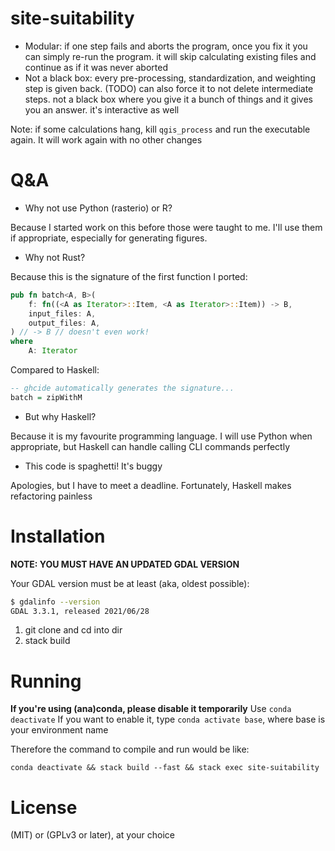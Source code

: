# site-suitability

- Modular: if one step fails and aborts the program, once you fix it you can simply re-run the program. it will skip calculating existing files and continue as if it was never aborted
- Not a black box: every pre-processing, standardization, and weighting step is given back. (TODO) can also force it to not delete intermediate steps. not a black box where you give it a bunch of things and it gives you an answer. it's interactive as well

Note: if some calculations hang, kill `qgis_process` and run the executable again. It will work again with no other changes

# Q&A

- Why not use Python (rasterio) or R?

Because I started work on this before those were taught to me. I'll use them if appropriate, especially for generating figures.

- Why not Rust?

Because this is the signature of the first function I ported:

```rs
pub fn batch<A, B>(
    f: fn((<A as Iterator>::Item, <A as Iterator>::Item)) -> B,
    input_files: A,
    output_files: A,
) // -> B // doesn't even work!
where
    A: Iterator
```

Compared to Haskell:

```hs
-- ghcide automatically generates the signature...
batch = zipWithM
```

- But why Haskell?

Because it is my favourite programming language. I will use Python when appropriate, but Haskell can handle calling CLI commands perfectly

- This code is spaghetti! It's buggy

Apologies, but I have to meet a deadline. Fortunately, Haskell makes refactoring painless

# Installation

**NOTE: YOU MUST HAVE AN UPDATED GDAL VERSION**

Your GDAL version must be at least (aka, oldest possible):

```sh
$ gdalinfo --version
GDAL 3.3.1, released 2021/06/28
```

1. git clone and cd into dir
2. stack build

# Running

**If you're using (ana)conda, please disable it temporarily**
Use `conda deactivate`
If you want to enable it, type `conda activate base`, where base is your environment name

Therefore the command to compile and run would be like:

```
conda deactivate && stack build --fast && stack exec site-suitability
```

# License

(MIT) or (GPLv3 or later), at your choice
